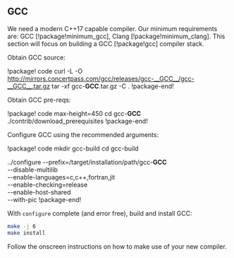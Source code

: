 ## GCC

We need a modern C++17 capable compiler. Our minimum requirements are: GCC [!package!minimum_gcc],
Clang [!package!minimum_clang]. This section will focus on building a GCC [!package!gcc] compiler
stack.

Obtain GCC source:

!package! code
curl -L -O http://mirrors.concertpass.com/gcc/releases/gcc-__GCC__/gcc-__GCC__.tar.gz
tar -xf gcc-__GCC__.tar.gz -C .
!package-end!

Obtain GCC pre-reqs:

!package! code max-height=450
cd gcc-__GCC__
./contrib/download_prerequisites
!package-end!

Configure GCC using the recommended arguments:

!package! code
mkdir gcc-build
cd gcc-build

../configure --prefix=/target/installation/path/gcc-__GCC__ \
--disable-multilib \
--enable-languages=c,c++,fortran,jit \
--enable-checking=release \
--enable-host-shared \
--with-pic
!package-end!

With `configure` complete (and error free), build and install GCC:

```bash
make -j 6
make install
```

Follow the onscreen instructions on how to make use of your new compiler.
